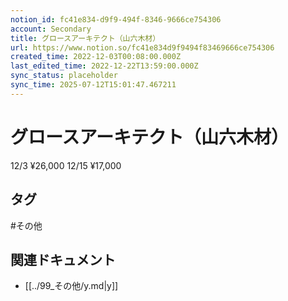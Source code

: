 ```yaml
---
notion_id: fc41e834-d9f9-494f-8346-9666ce754306
account: Secondary
title: グロースアーキテクト（山六木材）
url: https://www.notion.so/fc41e834d9f9494f83469666ce754306
created_time: 2022-12-03T00:08:00.000Z
last_edited_time: 2022-12-22T13:59:00.000Z
sync_status: placeholder
sync_time: 2025-07-12T15:01:47.467211
---
```

# グロースアーキテクト（山六木材）

12/3 ¥26,000
12/15 ¥17,000

## タグ

#その他 

## 関連ドキュメント

- [[../99_その他/y.md|y]]
